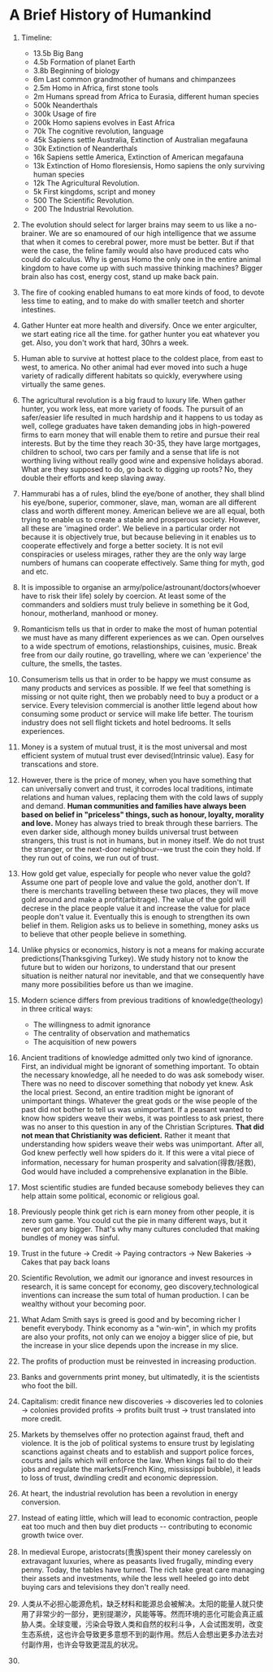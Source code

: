 # A Brief History of Humankind

1. Timeline:
    - 13.5b Big Bang
    - 4.5b Formation of planet Earth
    - 3.8b Beginning of biology
    - 6m Last common grandmother of humans and chimpanzees
    - 2.5m Homo in Africa, first stone tools
    - 2m Humans spread from Africa to Eurasia, different human species
    - 500k Neanderthals
    - 300k Usage of fire
    - 200k Homo sapiens evolves in East Africa
    - 70k The cognitive revolution, language
    - 45k Sapiens settle Australia, Extinction of Australian megafauna
    - 30k Extinction of Neanderthals
    - 16k Sapiens settle America, Extinction of American megafauna
    - 13k Extinction of Homo floresiensis, Homo sapiens the only surviving human species
    - 12k The Agricultural Revolution.
    - 5k First kingdoms, script and money
    - 500 The Scientific Revolution.
    - 200 The Industrial Revolution.
    
2. The evolution should select for larger brains may seem to us like a no-brainer. We are so enamoured of our high intelligence that we assume that when it comes to cerebral power, more must be better. But if that were the case, the feline family would also have produced cats who could do calculus. Why is genus Homo the only one in the entire animal kingdom to have come up with such massive thinking machines? Bigger brain also has cost, energy cost, stand up make back pain.
3. The fire of cooking enabled humans to eat more kinds of food, to devote less time to eating, and to make do with smaller teetch and shorter intestines.
4. Gather Hunter eat more health and diversify. Once we enter argiculter, we start eating rice all the time. for gather hunter you eat whatever you get. Also, you don't work that hard, 30hrs a week. 
5. Human able to survive at hottest place to the coldest place, from east to west, to america. No other animal had ever moved into such a huge variety of radically different habitats so quickly, everywhere using virtually the same genes. 
6. The agricultural revolution is a big fraud to luxury life. When gather hunter, you work less, eat more variety of foods. The pursuit of an safer/easier life resulted in much hardship and it happens to us today as well, college graduates have taken demanding jobs in high-powered firms to earn money that will enable them to retire and pursue their real interests. But by the time they reach 30-35, they have large mortgages, children to school, two cars per family and a sense that life is not worthing living without really good wine and expensive holidays aborad. What are they supposed to do, go back to digging up roots? No, they double their efforts and keep slaving away. 
7. Hammurabi has a of rules, blind the eye/bone of another, they shall blind his eye/bone, superior, commoner, slave, man, woman are all different class and worth different money. American believe we are all equal, both trying to enable us to create a stable and prosperous society. However, all these are 'imagined order'. We believe in a particular order not because it is objectively true, but because believing in it enables us to cooperate effectively and forge a better society. It is not evil conspiracies or useless mirages, rather they are the only way large numbers of humans can cooperate effectively. Same thing for myth, god and etc. 
8. It is impossible to organise an army/police/astrounant/doctors(whoever have to risk their life) solely by coercion. At least some of the commanders and soldiers must truly believe in something be it God, honour, motherland, manhood or money. 
9. Romanticism tells us that in order to make the most of human potential we must have as many different experiences as we can. Open ourselves to a wide spectrum of emotions, relastionships, cuisines, music. Break free from our daily routine, go travelling, where we can 'experience' the culture, the smells, the tastes.
10. Consumerism tells us that in order to be happy we must consume as many products and services as possible. If we feel that something is missing or not quite right, then we probably need to buy a product or a service. Every television commercial is another little legend about how consuming some product or service will make life better. The tourism industry does not sell flight tickets and hotel bedrooms. It sells experiences. 
11. Money is a system of mutual trust, it is the most universal and most efficient system of mutual trust ever devised(Intrinsic value). Easy for transcations and store.
12. However, there is the price of money, when you have something that can universaliy convert and trust, it corrodes local traditions, intimate relations and human values, replacing them with the cold laws of supply and demand. **Human communities and families have always been based on belief in "priceless" things, such as honour, loyalty, morality and love.** Money has always tried to break through these barriers. The even darker side, although money builds universal trust between strangers, this trust is not in humans, but in money itself. We do not trust the stranger, or the next-door neighbour--we trust the coin they hold. If they run out of coins, we run out of trust. 
13. How gold get value, especially for people who never value the gold? Assume one part of people love and value the gold, another don't. If there is merchants travelling between these two places, they will move gold around and make a profit(arbitrage). The value of the gold will decrese in the place people value it and increase the value for place people don't value it. Eventually this is enough to strengthen its own belief in them. Religion asks us to believe in something, money asks us to believe that other people believe in something. 
14. Unlike physics or economics, history is not a means for making accurate predictions(Thanksgiving Turkey). We study history not to know the future but to widen our horizons, to understand that our present situation is neither natural nor inevitable, and that we consequently have many more possibilities before us than we imagine.
15. Modern science differs from previous traditions of knowledge(theology) in three critical ways:
    - The willingness to admit ignorance
    - The centrality of observation and mathematics
    - The acquisition of new powers
16. Ancient traditions of knowledge admitted only two kind of ignorance. First, an individual might be ignorant of something important. To obtain the necessary knowledge, all he needed to do was ask somebody wiser. There was no need to discover something that nobody yet knew. Ask the local priest. Second, an entire tradition might be ignorant of unimportant things. Whatever the great gods or the wise people of the past did not bother to tell us was unimportant. If a peasant wanted to know how spiders weave their webs, it was pointless to ask priest, there was no anser to this question in any of the Christian Scriptures. **That did not mean that Christianity was deficient.** Rather it meant that understanding how spiders weave their webs was unimportant. After all, God knew perfectly well how spiders do it. If this were a vital piece of information, necessary for human prosperity and salvation(得救/拯救), God would have included a comprehensive explanation in the Bible.
17. Most scientific studies are funded because somebody believes they can help attain some political, economic or religious goal. 
18. Previously people think get rich is earn money from other people, it is zero sum game. You could cut the pie in many different ways, but it never got any bigger. That's why many cultures concluded that making bundles of money was sinful.
19. Trust in the future -> Credit -> Paying contractors -> New Bakeries -> Cakes that pay back loans
20. Scientific Revolution, we admit our ignorance and invest resources in research, it is same concept for economy, geo discovery,technological inventions can increase the sum total of human production. I can be wealthy without your becoming poor.
21. What Adam Smith says is greed is good and by becoming richer I benefit everybody. Think economy as a "win-win", in which my profits are also your profits, not only can we enojoy a bigger slice of pie, but the increase in your slice depends upon the increase in my slice. 
22. The profits of production must be reinvested in increasing production.
23. Banks and governments print money, but ultimatedly, it is the scientists who foot the bill. 
24. Capitalism: credit finance new discoveries -> discoveries led to colonies -> colonies provided profits -> profits built trust -> trust translated into more credit. 
25. Markets by themselves offer no protection against fraud, theft and violence. It is the job of political systems to ensure trust by legislating scanctions against cheats and to establish and support police forces, courts and jails which will enforce the law. When kings fail to do their jobs and regulate the markets(French King, mississippi bubble), it leads to loss of trust, dwindling credit and economic depression.  
26. At heart, the industrial revolution has been a revolution in energy conversion.
27. Instead of eating little, which will lead to economic contraction, people eat too much and then buy diet products -- contributing to economic growth twice over.
28. In medieval Europe, aristocrats(贵族)spent their money carelessly on extravagant luxuries, where as peasants lived frugally, minding every penny. Today, the tables have turned. The rich take great care managing their assets and investments, while the less well heeled go into debt buying cars and televisions they don't really need. 
29. 人类从不必担心能源危机，缺乏材料和能源总会被解决。太阳的能量人就只使用了非常少的一部分，更别提潮汐，风能等等。然而环境的恶化可能会真正威胁人类。全球变暖，污染会导致人类和自然的权利斗争，人会试图发明，改变生态系统，这也许会导致更多意想不到的副作用。然后人会想出更多办法去对付副作用，也许会导致更混乱的状况。
30. 

